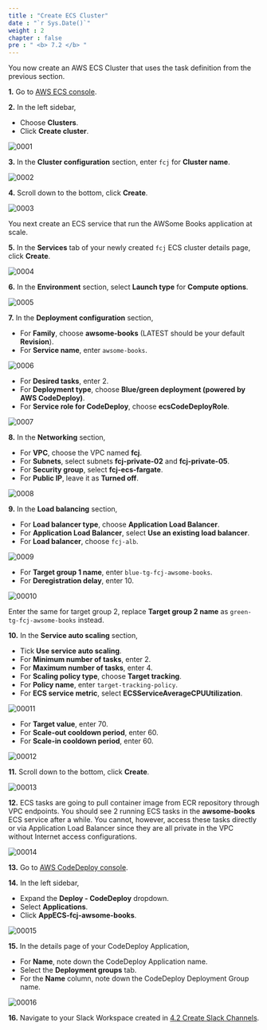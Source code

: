 ```yaml
---
title : "Create ECS Cluster"
date : "`r Sys.Date()`"
weight : 2
chapter : false
pre : " <b> 7.2 </b> "
---
```


You now create an AWS ECS Cluster that uses the task definition from the previous section. 

**1.** Go to [AWS ECS console](https://console.aws.amazon.com/ecs/).

**2.** In the left sidebar,

- Choose **Clusters**.
- Click **Create cluster**.

![0001](/images/7/2/0001.svg?featherlight=false&width=100pc)

**3.** In the **Cluster configuration** section, enter `fcj` for **Cluster name**.

![0002](/images/7/2/0002.svg?featherlight=false&width=100pc)

**4.** Scroll down to the bottom, click **Create**.

![0003](/images/7/2/0003.svg?featherlight=false&width=100pc)

You next create an ECS service that run the AWSome Books application at scale.

**5.** In the **Services** tab of your newly created `fcj` ECS cluster details page, click **Create**.

![0004](/images/7/2/0004.svg?featherlight=false&width=100pc)

**6.** In the **Environment** section, select **Launch type** for **Compute options**.

![0005](/images/7/2/0005.svg?featherlight=false&width=100pc)

**7.** In the **Deployment configuration** section,

- For **Family**, choose **awsome-books** (LATEST should be your default **Revision**).
- For **Service name**, enter `awsome-books`.

![0006](/images/7/2/0006.svg?featherlight=false&width=100pc)

- For **Desired tasks**, enter 2.
- For **Deployment type**, choose **Blue/green deployment (powered by AWS CodeDeploy)**.
- For **Service role for CodeDeploy**, choose **ecsCodeDeployRole**.

![0007](/images/7/2/0007.svg?featherlight=false&width=100pc)

**8.** In the **Networking** section,

- For **VPC**, choose the VPC named **fcj**.
- For **Subnets**, select subnets **fcj-private-02** and **fcj-private-05**.
- For **Security group**, select **fcj-ecs-fargate**.
- For **Public IP**, leave it as **Turned off**.

![0008](/images/7/2/0008.svg?featherlight=false&width=100pc)

**9.** In the **Load balancing** section,

- For **Load balancer type**, choose **Application Load Balancer**.
- For **Application Load Balancer**, select **Use an existing load balancer**.
- For **Load balancer**, choose `fcj-alb`.

![0009](/images/7/2/0009.svg?featherlight=false&width=100pc)

- For **Target group 1 name**, enter `blue-tg-fcj-awsome-books`.
- For **Deregistration delay**, enter 10.

![00010](/images/7/2/00010.svg?featherlight=false&width=100pc)

Enter the same for target group 2, replace **Target group 2 name** as `green-tg-fcj-awsome-books` instead.

**10.** In the **Service auto scaling** section,

- Tick **Use service auto scaling**.
- For **Minimum number of tasks**, enter 2.
- For **Maximum number of tasks**, enter 4.
- For **Scaling policy type**, choose **Target tracking**.
- For **Policy name**, enter `target-tracking-policy`.
- For **ECS service metric**, select **ECSServiceAverageCPUUtilization**.

![00011](/images/7/2/00011.svg?featherlight=false&width=100pc)

- For **Target value**, enter 70.
- For **Scale-out cooldown period**, enter 60.
- For **Scale-in cooldown period**, enter 60.

![00012](/images/7/2/00012.svg?featherlight=false&width=100pc)

**11.** Scroll down to the bottom, click **Create**.

![00013](/images/7/2/00013.svg?featherlight=false&width=100pc)

**12.** ECS tasks are going to pull container image from ECR repository through VPC endpoints. You should see 2 running ECS tasks in the **awsome-books** ECS service after a while. You cannot, however, access these tasks directly or via Application Load Balancer since they are all private in the VPC without Internet access configurations.

![00014](/images/7/2/00014.svg?featherlight=false&width=100pc)


**13.** Go to [AWS CodeDeploy console](https://console.aws.amazon.com/codedeploy/).

**14.** In the left sidebar,

- Expand the **Deploy - CodeDeploy** dropdown.
- Select **Applications**.
- Click **AppECS-fcj-awsome-books**.

![00015](/images/7/2/00015.svg?featherlight=false&width=100pc)

**15.** In the details page of your CodeDeploy Application,

- For **Name**, note down the CodeDeploy Application name.
- Select the **Deployment groups** tab.
- For the **Name** column, note down the CodeDeploy Deployment Group name.

![00016](/images/7/2/00016.svg?featherlight=false&width=100pc)

**16.** Navigate to your Slack Workspace created in [4.2 Create Slack Channels](4-preparation/2-create-slack-channels).

